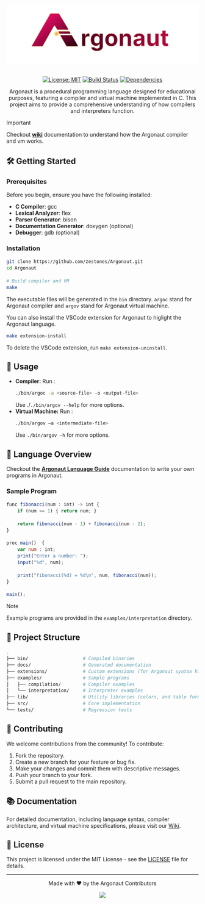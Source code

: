 <div align="center">
  <img src="./extensions/custom-icons/icons/icon.png" alt="Argonaut">
  
  <br />
  <br />
  
  [![License: MIT](https://img.shields.io/badge/License-MIT-blue.svg)](LICENSE)
  [![Build Status](https://img.shields.io/github/actions/workflow/status/zestones/Argonaut/build.yml?branch=main)](https://github.com/zestones/Argonaut/actions)
  [![Dependencies](https://img.shields.io/badge/dependencies-GCC%2C%20Flex%2C%20Bison-orange)](https://gcc.gnu.org/)

  <p>Argonaut is a procedural programming language designed for educational purposes, featuring a compiler and virtual machine implemented in C. This project aims to provide a comprehensive understanding of how compilers and interpreters function.
  </p>
</div>

> [!IMPORTANT]
> Checkout **[wiki](#link)** documentation to understand how the Argonaut compiler and vm works.

## 🛠️ Getting Started

### Prerequisites

Before you begin, ensure you have the following installed:

- **C Compiler**: gcc
- **Lexical Analyzer**: flex
- **Parser Generator**: bison
- **Documentation Generator**: doxygen (optional)
- **Debugger**: gdb (optional)

### Installation

```bash
git clone https://github.com/zestones/Argonaut.git
cd Argonaut

# Build compiler and VM
make
```

The executable files will be generated in the `bin` directory. ``argoc`` stand for Argonaut compiler and ``argov`` stand for Argonaut virtual machine.

You can also install the VSCode extension for Argonaut to higlight the Argonaut language.

```bash
make extension-install
```

To delete the VSCode extension, run ``make extension-uninstall``.

## 🚀 Usage

- **Compiler:** Run :
  ```bash
  ./bin/argoc -a <source-file> -o <output-file>
  ```
  Use ./``./bin/argov --help`` for more options.
- **Virtual Machine:** Run :
  ```bash
  ./bin/argov –a <intermediate-file>
  ```
  Use ``./bin/argov –h`` for more options.

## 📜 Language Overview

Checkout the **[Argonaut Language Guide](#link)** documentation to write your own programs in Argonaut.

### Sample Program

```js
func fibonacci(num : int) -> int {
    if (num <= 1) { return num; }

    return fibonacci(num - 1) + fibonacci(num - 2);
}

proc main()  {
    var num : int;
    print("Enter a number: ");
    input("%d", num);

    print("fibonacci(%d) = %d\n", num, fibonacci(num));
}

main();
```

> [!NOTE]
> Example programs are provided in the `examples/interpretation` directory.

## 📂 Project Structure

```bash
.
├── bin/                    # Compiled binaries
├── docs/                   # Generated documentation
├── extensions/             # Custom extensions (for Argonaut syntax highlighting)
├── examples/               # Sample programs
│   ├── compilation/        # Compiler examples
│   └── interpretation/     # Interpreter examples        
├── lib/                    # Utility libraries (colors, and table formatting)
├── src/                    # Core implementation
└── tests/                  # Regression tests
```

## 🤝 Contributing

We welcome contributions from the community! To contribute:

1. Fork the repository.
2. Create a new branch for your feature or bug fix.
3. Make your changes and commit them with descriptive messages.
4. Push your branch to your fork.
5. Submit a pull request to the main repository.

## 📚 Documentation

For detailed documentation, including language syntax, compiler architecture, and virtual machine specifications, please visit our [Wiki](link-to-your-wiki).

## 📜 License

This project is licensed under the MIT License - see the [LICENSE](LICENSE) file for details.

---

<div align="center">
  <p>Made with ❤️ by the Argonaut Contributors</p>
  <a href="https://github.com/zestones/Argonaut/graphs/contributors">
    <img src="https://contrib.rocks/image?repo=zestones/Argonaut" />
  </a>
</div>
